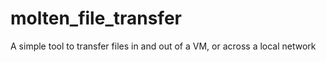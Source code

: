 # molten_file_transfer
A simple tool to transfer files in and out of a VM, or across a local network
